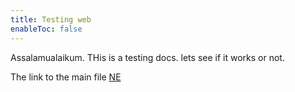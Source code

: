 ```yaml
---
title: Testing web
enableToc: false
---
```

Assalamualaikum. THis is a testing docs. lets see if it works or not.

The link to the main file [NE](Ne/Home.md)
